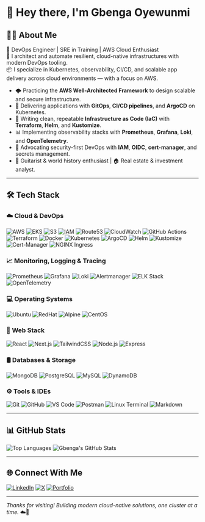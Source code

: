 <!-- # Hey there! I'm Gbenga.</h2>

## 👨🏻‍💻 &nbsp;About Me </h3>

- 🤔 &nbsp; Actively exploring AWS Well-Architected Framework and leveraging cloud innovations to deliver scalable and efficient business solutions.
- 🎓 &nbsp; Designing and developing robust web applications using the MERN stack and cloud computing technologies to optimize performance and scalability.
- 💼 &nbsp; Expanding my expertise kubernetes and CI/CD technologies, focusing on creating resillient and efficient digital solutions.
- 🌱 &nbsp; Learning more about infrastructure and systems logs monitoring with tools like Naggios, Prometheus (with Grafana for visualization) and ELK Stack
- 🎸 &nbspp; Play the guitar and learn world history as hobbies.
- 🏠 &nbsp;Do Real Estate and Investment Analysis as side hustles.

## 🛠 &nbsp;Tech Stack</h3>

- 💻 &nbsp; Linux Servers
  ![CentOS](https://img.shields.io/badge/-CentOS-262577?style=flat&logo=centos&logoColor=white)
  ![Ubuntu](https://img.shields.io/badge/-Ubuntu-E95420?style=flat&logo=ubuntu&logoColor=white)
  ![Fedora](https://img.shields.io/badge/-Fedora-294172?style=flat&logo=fedora&logoColor=white)
  ![RedHat](https://img.shields.io/badge/-Red_Hat-EE0000?style=flat&logo=redhat&logoColor=white)

- ☁️&nbsp; Cloud Computing
  ![AWS CodePipeline](https://img.shields.io/badge/AWS%20CodePipeline-232F3E?style=flat&logo=amazonaws)
  ![Azure DevOps](https://img.shields.io/badge/Azure%20DevOps-0078D4?style=flat&logo=azuredevops)
  ![Google Cloud Build](https://img.shields.io/badge/Google%20Cloud%20Build-4285F4?style=flat&logo=googlecloud)
  ![GitLab CI/CD](https://img.shields.io/badge/GitLab%20CI%2FCD-FCA121?style=flat&logo=gitlab)
  ![Jenkins](https://img.shields.io/badge/Jenkins-D24939?style=flat&logo=jenkins)
  ![Travis CI](https://img.shields.io/badge/Travis%20CI-3EAAAF?style=flat&logo=travis)
  ![GitHub Actions](https://img.shields.io/badge/GitHub%20Actions-2088FF?style=flat&logo=githubactions)
  ![Docker](https://img.shields.io/badge/Docker-2496ED?style=flat&logo=docker&logoColor=white)

- 🌐 &nbsp; Web Technologies
  ![HTML5](https://img.shields.io/badge/-HTML5-333333?style=flat&logo=HTML5)
  ![CSS](https://img.shields.io/badge/-CSS-333333?style=flat&logo=CSS3&logoColor=1572B6)
  ![JavaScript](https://img.shields.io/badge/-JavaScript-333333?style=flat&logo=javascript)
  ![Tailwind&nbsp;CSS](https://img.shields.io/badge/Tailwind%20CSS-06B6D4?style=flat&logo=tailwindcss&logoColor=white)
  ![Bootstrap](https://img.shields.io/badge/-Bootstrap-333333?style=flat&logo=bootstrap&logoColor=563D7C)
  ![Node.js](https://img.shields.io/badge/-Node.js-333333?style=flat&logo=node.js)
  ![React](https://img.shields.io/badge/-React-333333?style=flat&logo=react)
  ![NEXTJS](https://img.shields.io/badge/-Next.js-000000?style=flat&logo=next.js&logoColor=white)

- 🛢 &nbsp;
  ![MySQL](https://img.shields.io/badge/-MySQL-333333?style=flat&logo=mysql)
  ![MongoDB](https://img.shields.io/badge/-MongoDB-333333?style=flat&logo=mongodb)
  ![PostgreSQL](https://img.shields.io/badge/-PostgreSQL-336791?style=flat&logo=postgresql&logoColor=white)
  ![DynamoDB](https://img.shields.io/badge/-DynamoDB-4053D6?style=flat&logo=amazondynamodb&logoColor=white)

- ⚙️ &nbsp;
  ![Git](https://img.shields.io/badge/-Git-333333?style=flat&logo=git)
  ![GitHub](https://img.shields.io/badge/-GitHub-333333?style=flat&logo=github)
  ![Markdown](https://img.shields.io/badge/-Markdown-333333?style=flat&logo=markdown)
- 🔧 &nbsp;
  ![Visual Studio Code](https://img.shields.io/badge/-Visual%20Studio%20Code-333333?style=flat&logo=visual-studio-code&logoColor=007ACC)
  ![Git&nbsp;Bash](https://img.shields.io/badge/Git%20Bash-FC3E3E?style=flat&logo=gitbash&logoColor=white)
  ![PowerShell](https://img.shields.io/badge/PowerShell-5391FE?style=flat&logo=powershell&logoColor=white)

### Languages and Tools

[![Top Langs](https://github-readme-stats.vercel.app/api/top-langs/?username=kelomo2502&layout=compact)](https://github.com/anuraghazra/github-readme-stats)

### GitHub Stats

![kelomo2502's GitHub stats](https://github-readme-stats.vercel.app/api?username=kelomo2502&show_icons=true&theme=radical)

### Connect with Me

- [LinkedIn](https://www.linkedin.com/in/oyewunmi-gbenga/)
- [Twitter](https://x.com/kelomoJs)
- [Personal Website/Blog](https://gb-portfolio-sigma.vercel.app/)

Thanks for stopping by! 😄 -->
# 👋 Hey there, I'm Gbenga Oyewunmi

## 👨‍💻 About Me

🚀 DevOps Engineer | SRE in Training | AWS Cloud Enthusiast  
🔧 I architect and automate resilient, cloud-native infrastructures with modern DevOps tooling.  
📦 I specialize in Kubernetes, observability, CI/CD, and scalable app delivery across cloud environments — with a focus on AWS.

- 🌩️ Practicing the **AWS Well-Architected Framework** to design scalable and secure infrastructure.
- 🔁 Delivering applications with **GitOps**, **CI/CD pipelines**, and **ArgoCD** on Kubernetes.
- 🧱 Writing clean, repeatable **Infrastructure as Code (IaC)** with **Terraform**, **Helm**, and **Kustomize**.
- 📊 Implementing observability stacks with **Prometheus**, **Grafana**, **Loki**, and **OpenTelemetry**.
- 🔐 Advocating security-first DevOps with **IAM**, **OIDC**, **cert-manager**, and secrets management.
- 🎸 Guitarist & world history enthusiast | 🏠 Real estate & investment analyst.

---

## 🛠️ Tech Stack

### ☁️ Cloud & DevOps
![AWS](https://img.shields.io/badge/AWS-232F3E?style=flat&logo=amazonaws)
![EKS](https://img.shields.io/badge/EKS-4169E1?style=flat&logo=amazon-eks)
![S3](https://img.shields.io/badge/S3-569A31?style=flat&logo=amazonaws)
![IAM](https://img.shields.io/badge/IAM-232F3E?style=flat&logo=amazonaws)
![Route53](https://img.shields.io/badge/Route_53-232F3E?style=flat&logo=amazonaws)
![CloudWatch](https://img.shields.io/badge/CloudWatch-FF9900?style=flat&logo=amazonaws)
![GitHub Actions](https://img.shields.io/badge/GitHub%20Actions-2088FF?style=flat&logo=githubactions)
![Terraform](https://img.shields.io/badge/Terraform-7B42BC?style=flat&logo=terraform)
![Docker](https://img.shields.io/badge/Docker-2496ED?style=flat&logo=docker)
![Kubernetes](https://img.shields.io/badge/Kubernetes-326CE5?style=flat&logo=kubernetes)
![ArgoCD](https://img.shields.io/badge/ArgoCD-FE4C61?style=flat&logo=argo)
![Helm](https://img.shields.io/badge/Helm-0F1689?style=flat&logo=helm)
![Kustomize](https://img.shields.io/badge/Kustomize-7B42BC?style=flat&logo=kubernetes)
![Cert-Manager](https://img.shields.io/badge/Cert--Manager-1F70C1?style=flat&logo=letsencrypt)
![NGINX Ingress](https://img.shields.io/badge/NGINX_Ingress-009639?style=flat&logo=nginx)

### 📈 Monitoring, Logging & Tracing
![Prometheus](https://img.shields.io/badge/Prometheus-E6522C?style=flat&logo=prometheus)
![Grafana](https://img.shields.io/badge/Grafana-F46800?style=flat&logo=grafana)
![Loki](https://img.shields.io/badge/Loki-4A5367?style=flat&logo=grafana)
![Alertmanager](https://img.shields.io/badge/Alertmanager-CC0000?style=flat&logo=prometheus)
![ELK Stack](https://img.shields.io/badge/ELK-005571?style=flat&logo=elasticstack)
![OpenTelemetry](https://img.shields.io/badge/OpenTelemetry-4A00B0?style=flat&logo=opentelemetry)

### 💻 Operating Systems
![Ubuntu](https://img.shields.io/badge/Ubuntu-E95420?style=flat&logo=ubuntu)
![RedHat](https://img.shields.io/badge/RedHat-EE0000?style=flat&logo=redhat)
![Alpine](https://img.shields.io/badge/Alpine-0D597F?style=flat&logo=alpinelinux)
![CentOS](https://img.shields.io/badge/CentOS-262577?style=flat&logo=centos)

### 🧱 Web Stack
![React](https://img.shields.io/badge/React-20232A?style=flat&logo=react)
![Next.js](https://img.shields.io/badge/Next.js-000000?style=flat&logo=nextdotjs)
![TailwindCSS](https://img.shields.io/badge/Tailwind_CSS-06B6D4?style=flat&logo=tailwindcss)
![Node.js](https://img.shields.io/badge/Node.js-339933?style=flat&logo=node.js)
![Express](https://img.shields.io/badge/Express.js-000000?style=flat&logo=express)

### 🛢️ Databases & Storage
![MongoDB](https://img.shields.io/badge/MongoDB-47A248?style=flat&logo=mongodb)
![PostgreSQL](https://img.shields.io/badge/PostgreSQL-336791?style=flat&logo=postgresql)
![MySQL](https://img.shields.io/badge/MySQL-4479A1?style=flat&logo=mysql)
![DynamoDB](https://img.shields.io/badge/DynamoDB-4053D6?style=flat&logo=amazondynamodb)

### ⚙️ Tools & IDEs
![Git](https://img.shields.io/badge/Git-F05032?style=flat&logo=git)
![GitHub](https://img.shields.io/badge/GitHub-181717?style=flat&logo=github)
![VS Code](https://img.shields.io/badge/VS%20Code-007ACC?style=flat&logo=visualstudiocode)
![Postman](https://img.shields.io/badge/Postman-FF6C37?style=flat&logo=postman)
![Linux Terminal](https://img.shields.io/badge/Linux_Terminal-4EAA25?style=flat&logo=gnubash)
![Markdown](https://img.shields.io/badge/Markdown-000000?style=flat&logo=markdown)

---

## 📊 GitHub Stats

![Top Languages](https://github-readme-stats.vercel.app/api/top-langs/?username=kelomo2502&layout=compact&theme=radical)
![Gbenga's GitHub Stats](https://github-readme-stats.vercel.app/api?username=kelomo2502&show_icons=true&theme=radical)

---

## 🌐 Connect With Me

[![LinkedIn](https://img.shields.io/badge/LinkedIn-0077B5?style=flat&logo=linkedin)](https://www.linkedin.com/in/oyewunmi-gbenga/)
[![X](https://img.shields.io/badge/Twitter-1DA1F2?style=flat&logo=twitter)](https://x.com/kelomoJs)
[![Portfolio](https://img.shields.io/badge/Portfolio-000000?style=flat&logo=vercel&logoColor=white)](https://portfolio.gbenga.online/)

---

_Thanks for visiting! Building modern cloud-native solutions, one cluster at a time._ ☁️🚀
